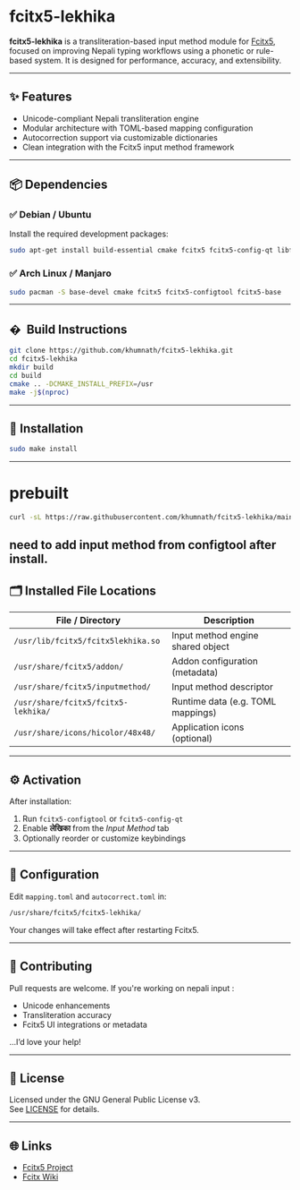 
# fcitx5-lekhika

**fcitx5-lekhika** is a transliteration-based input method module for [Fcitx5](https://github.com/fcitx/fcitx5), focused on improving Nepali typing workflows using a phonetic or rule-based system. It is designed for performance, accuracy, and extensibility.

---

## ✨ Features

- Unicode-compliant Nepali transliteration engine  
- Modular architecture with TOML-based mapping configuration  
- Autocorrection support via customizable dictionaries  
- Clean integration with the Fcitx5 input method framework

---

## 📦 Dependencies

### ✅ Debian / Ubuntu

Install the required development packages:

```bash
sudo apt-get install build-essential cmake fcitx5 fcitx5-config-qt libfcitx5core-dev libfcitx5config-dev libfcitx5utils-dev
```

### ✅ Arch Linux / Manjaro

```bash
sudo pacman -S base-devel cmake fcitx5 fcitx5-configtool fcitx5-base
```

---

## � ️ Build Instructions

```bash
git clone https://github.com/khumnath/fcitx5-lekhika.git
cd fcitx5-lekhika
mkdir build
cd build
cmake .. -DCMAKE_INSTALL_PREFIX=/usr
make -j$(nproc)
```

---

## 🚀 Installation

```bash
sudo make install
```

---
# prebuilt

```bash
curl -sL https://raw.githubusercontent.com/khumnath/fcitx5-lekhika/main/install.sh | bash

```
need to add input method from configtool  after install.
---

## 🗂️ Installed File Locations

| File / Directory                      | Description                         |
|--------------------------------------|-------------------------------------|
| `/usr/lib/fcitx5/fcitx5lekhika.so`   | Input method engine shared object   |
| `/usr/share/fcitx5/addon/`           | Addon configuration (metadata)      |
| `/usr/share/fcitx5/inputmethod/`     | Input method descriptor             |
| `/usr/share/fcitx5/fcitx5-lekhika/`  | Runtime data (e.g. TOML mappings)   |
| `/usr/share/icons/hicolor/48x48/`    | Application icons (optional)        |

---

## ⚙️ Activation

After installation:
1. Run `fcitx5-configtool` or `fcitx5-config-qt`  
2. Enable **लेखिका** from the *Input Method* tab  
3. Optionally reorder or customize keybindings

---

## 🧩 Configuration

Edit `mapping.toml` and `autocorrect.toml` in:

```bash
/usr/share/fcitx5/fcitx5-lekhika/
```

Your changes will take effect after restarting Fcitx5.

---

## 🤝 Contributing

Pull requests are welcome. If you're working on nepali input :
- Unicode enhancements  
- Transliteration accuracy  
- Fcitx5 UI integrations or metadata  

…I’d love your help!

---

## 📜 License

Licensed under the GNU General Public License v3.  
See [LICENSE](./LICENSE) for details.

---

## 🌐 Links

- [Fcitx5 Project](https://github.com/fcitx/fcitx5)
- [Fcitx Wiki](https://fcitx-im.org/wiki/)

